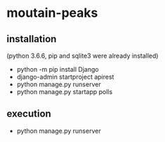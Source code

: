 # moutain-peaks

## installation
(python 3.6.6, pip and sqlite3 were already installed)

<ul>
  <li>python -m pip install Django</li>
  <li>django-admin startproject apirest</li>
  <li>python manage.py runserver</li>
  <li>python manage.py startapp polls</li>
</ul>

## execution

<ul>
  <li>python manage.py runserver</li>
</ul>